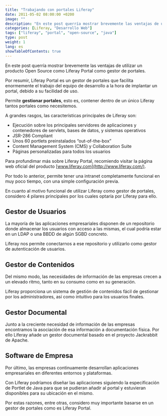```yaml
---
title: "Trabajando con portales Liferay"
date: 2011-05-02 08:00:00 +0200
image: ""
description: "En este post querría mostrar brevemente las ventajas de utilizar un producto Open Source como Liferay Portal como gestor de portales."
categories: [Liferay, "Desarrollo Web"]
tags: ["liferay", "portal", "open-source", "java"]
type: post
weight: 1
lang: es
showTableOfContents: true
---
```


En este post querría mostrar brevemente las ventajas de utilizar un producto Open Source como Liferay Portal como gestor de portales.

Por resumir, Liferay Portal es un gestor de portales que facilita enormemente el trabajo del equipo de desarrollo a la hora de implantar un portal, debido a su facilidad de uso.

Permite **gestionar portales**, esto es, contener dentro de un único Liferay tantos portales como necesitemos.

A grandes rasgos, las características principales de Liferay son:

*   Ejecución sobre los principales servidores de aplicaciones y contenedores de servlets, bases de datos, y sistemas operativos
*   JSR-286 Compliant
*   Unos 60 portlets preinstalados “out-of-the-box”
*   Content Management System (CMS) y Collaboration Suite
*   Páginas personalizadas para todos los usuarios

Para profundimar más sobre Liferay Portal, recomiendo visitar la página web oficial del producto [www.liferay.com](http://www.liferay.com/).

Por todo lo anterior, permite tener una intranet completamente funcional en muy poco tiempo, con una simple configuración previa.

En cuanto al motivo funcional de utilizar Liferay como gestor de portales, considero 4 pilares principales por los cuales optaría por Liferay para ello.

## Gestor de Usuarios

La mayoría de las aplicaciones empresariales disponen de un repositorio donde almacenar los usuarios con acceso a las mismas, el cual podría estar en un LDAP o una BBDD de algún SGBD concreto.

Liferay nos permite conectarnos a ese repositorio y utilizarlo como gestor de autenticación de usuarios.

## Gestor de Contenidos

Del mismo modo, las necesidades de información de las empresas crecen a un elevado ritmo, tanto en su consumo como en su generación.

Liferay proporciona un sistema de gestión de contenidos fácil de gestionar por los administradores, así como intuitivo para los usuarios finales.

## Gestor Documental

Junto a la creciente necesidad de información de las empresas encontramos la asociación de esa información a documentación física. Por ello Liferay añade un gestor documental basado en el proyecto Jackrabbit de Apache.

## Software de Empresa

Por último, las empresas continuamente desarrollan aplicaciones empresariales en diferentes entornos y plataformas.

Con Liferay podríamos diseñar las aplicaciones siguiendo la especificación de Portlet de Java para que se pudieran añadir al portal y estuvieran disponibles para su ubicación en el mismo.

Por estas razones, entre otras, considero muy importante basarse en un gestor de portales como es Liferay Portal.
